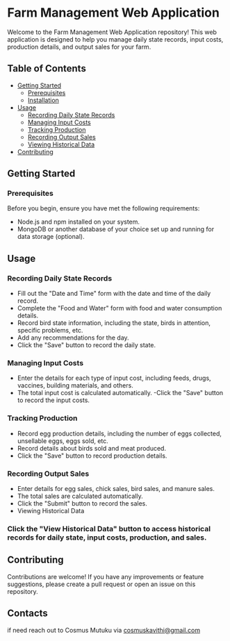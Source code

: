 # Farm Management Web Application

Welcome to the Farm Management Web Application repository! This web application is designed to help you manage daily state records, input costs, production details, and output sales for your farm.

## Table of Contents
- [Getting Started](#getting-started)
  - [Prerequisites](#prerequisites)
  - [Installation](#installation)
- [Usage](#usage)
  - [Recording Daily State Records](#recording-daily-state-records)
  - [Managing Input Costs](#managing-input-costs)
  - [Tracking Production](#tracking-production)
  - [Recording Output Sales](#recording-output-sales)
  - [Viewing Historical Data](#viewing-historical-data)
- [Contributing](#contributing)

## Getting Started

### Prerequisites

Before you begin, ensure you have met the following requirements:

- Node.js and npm installed on your system.
- MongoDB or another database of your choice set up and running for data storage (optional).

## Usage
### Recording Daily State Records
- Fill out the "Date and Time" form with the date and time of the daily record.
- Complete the "Food and Water" form with food and water consumption details.
- Record bird state information, including the state, birds in attention, specific problems, etc.
- Add any recommendations for the day.
- Click the "Save" button to record the daily state.

### Managing Input Costs
- Enter the details for each type of input cost, including feeds, drugs, vaccines, building materials, and others.
- The total input cost is calculated automatically.
-Click the "Save" button to record the input costs.

### Tracking Production
- Record egg production details, including the number of eggs collected, unsellable eggs, eggs sold, etc.
- Record details about birds sold and meat produced.
- Click the "Save" button to record production details.

### Recording Output Sales
- Enter details for egg sales, chick sales, bird sales, and manure sales.
- The total sales are calculated automatically.
- Click the "Submit" button to record the sales.
- Viewing Historical Data

### Click the "View Historical Data" button to access historical records for daily state, input costs, production, and sales.

## Contributing
Contributions are welcome! If you have any improvements or feature suggestions, please create a pull request or open an issue on this repository.

## Contacts
if need reach out to Cosmus Mutuku via cosmuskavithi@gmail.com
